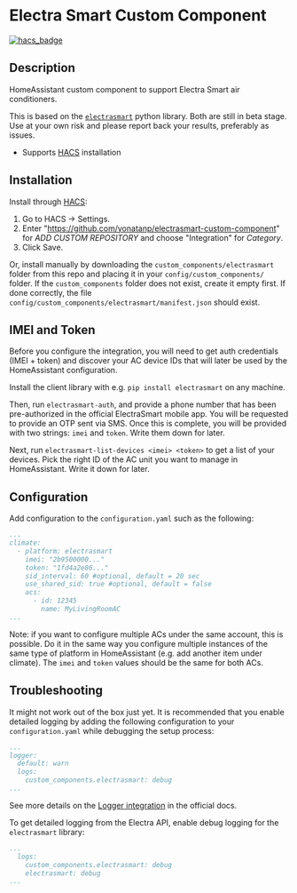 # Electra Smart Custom Component
[![hacs_badge](https://img.shields.io/badge/HACS-Default-orange.svg)](https://github.com/custom-components/hacs)


## Description
HomeAssistant custom component to support Electra Smart air conditioners.

This is based on the [`electrasmart`](https://github.com/yonatanp/electrasmart) python library. Both are still in beta stage. Use at your own risk and please report back your results, preferably as issues.

+  Supports [HACS](https://github.com/custom-components/hacs) installation


## Installation
Install through [HACS](https://hacs.xyz/):

1. Go to HACS -> Settings.
1. Enter "https://github.com/yonatanp/electrasmart-custom-component" for _ADD CUSTOM REPOSITORY_ and choose "Integration" for _Category_.
1. Click Save.

Or, install manually by downloading the `custom_components/electrasmart` folder from this repo and placing it in your `config/custom_components/` folder. If the `custom_components` folder does not exist, create it empty first. If done correctly, the file `config/custom_components/electrasmart/manifest.json` should exist.


## IMEI and Token
Before you configure the integration, you will need to get auth credentials (IMEI + token) and discover your AC device IDs that will later be used by the HomeAssistant configuration.

Install the client library with e.g. `pip install electrasmart` on any machine.

Then, run `electrasmart-auth`, and provide a phone number that has been pre-authorized in the official ElectraSmart mobile app.
You will be requested to provide an OTP sent via SMS.
Once this is complete, you will be provided with two strings: `imei` and `token`. Write them down for later.

Next, run `electrasmart-list-devices <imei> <token>` to get a list of your devices. Pick the right ID of the AC unit you want to manage in HomeAssistant. Write it down for later.


## Configuration
Add configuration to the `configuration.yaml` such as the following:

```yaml
...
climate:
  - platform: electrasmart
    imei: "2b9500000..."
    token: "1fd4a2e86..."
    sid_interval: 60 #optional, default = 20 sec
    use_shared_sid: true #optional, default = false
    acs:
      - id: 12345
        name: MyLivingRoomAC
...
```

Note: if you want to configure multiple ACs under the same account, this is possible. Do it in the same way you configure multiple instances of the same type of platform in HomeAssistant (e.g. add another item under climate). The `imei` and `token` values should be the same for both ACs.

## Troubleshooting

It might not work out of the box just yet. It is recommended that you enable detailed logging by adding the following configuration to your `configuration.yaml` while debugging the setup process:

```yaml
...
logger:
  default: warn
  logs:
    custom_components.electrasmart: debug
...
```

See more details on the [Logger integration](https://www.home-assistant.io/integrations/logger/) in the official docs.

To get detailed logging from the Electra API, enable debug logging for the `electrasmart` library:
```yaml
...
  logs:
    custom_components.electrasmart: debug
    electrasmart: debug
...
```
